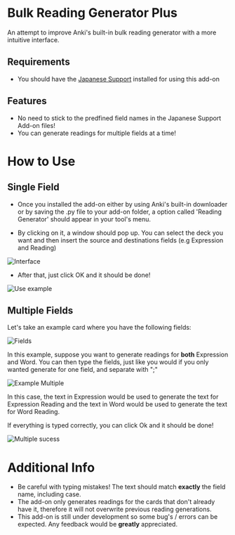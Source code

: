 # Bulk Reading Generator Plus
An attempt to improve Anki's built-in bulk reading generator with a more intuitive interface.

## Requirements
 * You should have the [Japanese Support](https://ankiweb.net/shared/info/3918629684) installed for using this add-on
 
## Features

* No need to stick to the predfined field names in the Japanese Support Add-on files!
* You can generate readings for multiple fields at a time!

# How to Use

## Single Field

* Once you installed the add-on either by using Anki's built-in downloader or by saving the .py file to your add-on folder, a option called
'Reading Generator' should appear in your tool's menu.

* By clicking on it, a window should pop up. You can select the deck you want and then insert the source and destinations fields (e.g Expression and Reading)

![Interface](https://i.imgur.com/DSvZbiF.png)

* After that, just click OK and it should be done!

![Use example](https://i.imgur.com/hS6BmBB.png)

## Multiple Fields

Let's take an example card where you have the following fields:

![Fields](https://i.imgur.com/u2s1zpy.png)

In this example, suppose you want to generate readings for **both** Expression and Word.
You can then type the fields, just like you would if you only wanted generate for one field, and separate with ";"

![Example Multiple](https://i.imgur.com/OOPbBUs.png)

In this case, the text in Expression would be used to generate the text for Expression Reading and the text in Word would be used to generate the text for Word Reading.

If everything is typed correctly, you can click Ok and it should be done!

![Multiple sucess](https://i.imgur.com/tm1KHYz.png)

# Additional Info

* Be careful with typing mistakes! The text should match **exactly** the field name, including case.
* The add-on only generates readings for the cards that don't already have it, therefore it will not overwrite previous reading generations.
* This add-on is still under development so some bug's / errors can be expected. Any feedback would be **greatly** appreciated.
